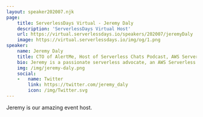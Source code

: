 ```yaml
---
layout: speaker202007.njk
page:
    title: ServerlessDays Virtual - Jeremy Daly
    description: 'ServerlessDays Virtual Host'
    url: https://virtual.serverlessdays.io/speakers/202007/jeremyDaly
    image: https://virtual.serverlessdays.io/img/og/1.png
speaker:
    name: Jeremy Daly
    title: CTO of AlertMe, Host of Serverless Chats Podcast, AWS Serverless Hero
    bio: Jeremy is a passionate serverless advocate, an AWS Serverless Hero, and a senior technology leader with more than 20 years of experience building web and mobile applications. He is an active member of the serverless community, creating and contributing to open source serverless projects, and frequently consulting with companies looking to adopt serverless. Jeremy also writes extensively about serverless on his blog (jeremydaly.com), publishes Off-by-none, a weekly email newsletter that focuses on all things serverless (offbynone.io), and hosts the Serverless Chats Podcast (serverlesschats.com). He is currently the CTO of AlertMe.
    img: /img/jeremy-daly.png
    social:
    -   name: Twitter
        link: https://twitter.com/jeremy_daly
        icon: /img/Twitter.svg
---
```



Jeremy is our amazing event host.